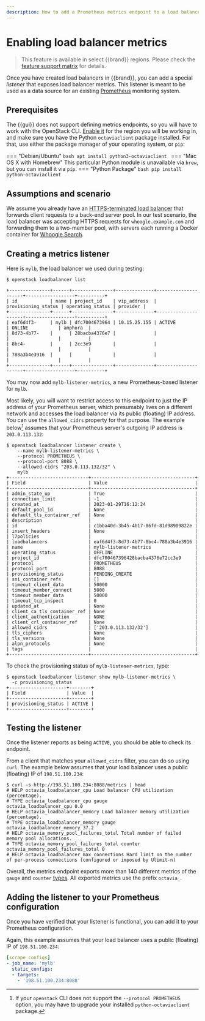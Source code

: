 ```yaml
---
description: How to add a Prometheus metrics endpoint to a load balancer.
---
```

# Enabling load balancer metrics

> This feature is available in select {{brand}} regions.
> Please check the [feature support matrix](../../../reference/features/index.md) for details.

Once you have created load balancers in {{brand}}, you can add a special *listener* that exposes load balancer metrics.
This listener is meant to be used as a data source for an existing [Prometheus](https://prometheus.io/) monitoring system.

## Prerequisites

The {{gui}} does not support defining metrics endpoints, so you will have to work with the OpenStack CLI.
[Enable it](../../getting-started/enable-openstack-cli.md) for the region you will be working in, and make sure you have the Python `octaviaclient` package installed.
For that, use either the package manager of your operating system, or `pip`:

=== "Debian/Ubuntu"
    ```bash
    apt install python3-octaviaclient
    ```
=== "Mac OS X with Homebrew"
    This particular Python module is unavailable via `brew`, but you
    can install it via `pip`.
=== "Python Package"
    ```bash
    pip install python-octaviaclient
    ```

## Assumptions and scenario

We assume you already have an [HTTPS-terminated load balancer](tls-lb.md) that forwards client requests to a back-end server pool.
In our test scenario, the load balancer was accepting HTTPS requests for `whoogle.example.com` and forwarding them to a two-member pool, with servers each running a Docker container for [Whoogle Search](https://github.com/benbusby/whoogle-search).

## Creating a metrics listener

Here is `mylb`, the load balancer we used during testing:

```console
$ openstack loadbalancer list

+---------------+------+---------------+--------------+---------------------+------------------+----------+
| id            | name | project_id    | vip_address  | provisioning_status | operating_status | provider |
+---------------+------+---------------+--------------+---------------------+------------------+----------+
| eaf6d4f3-     | mylb | dfc7004673964 | 10.15.25.155 | ACTIVE              | ONLINE           | amphora  |
| 8d73-4b77-    |      | 28bacba4376e7 |              |                     |                  |          |
| 8bc4-         |      | 2cc3e9        |              |                     |                  |          |
| 788a3b4e3916  |      |               |              |                     |                  |          |
+---------------+------+---------------+--------------+---------------------+------------------+----------+
```

You may now add `mylb-listener-metrics`, a new Prometheus-based listener for `mylb`.

Most likely, you will want to restrict access to this endpoint to just the IP address of your Prometheus server, which presumably lives on a different network and accesses the load balancer via its public (floating) IP address.
You can use the `allowed_cidrs` property for that purpose.
The example below[^octavia-client-version] assumes that your Prometheus server's outgoing IP address is `203.0.113.132`:

[^octavia-client-version]: If your `openstack` CLI does not support the `--protocol PROMETHEUS` option, you may have to upgrade your installed `python-octaviaclient` package.

```console
$ openstack loadbalancer listener create \
    --name mylb-listener-metrics \
    --protocol PROMETHEUS \
    --protocol-port 8088 \
    --allowed-cidrs "203.0.113.132/32" \
    mylb
+-----------------------------+--------------------------------------+
| Field                       | Value                                |
+-----------------------------+--------------------------------------+
| admin_state_up              | True                                 |
| connection_limit            | -1                                   |
| created_at                  | 2023-01-29T16:12:24                  |
| default_pool_id             | None                                 |
| default_tls_container_ref   | None                                 |
| description                 |                                      |
| id                          | c1bba40d-3b45-4b17-86fd-81d98909822e |
| insert_headers              | None                                 |
| l7policies                  |                                      |
| loadbalancers               | eaf6d4f3-8d73-4b77-8bc4-788a3b4e3916 |
| name                        | mylb-listener-metrics                |
| operating_status            | OFFLINE                              |
| project_id                  | dfc700467396428bacba4376e72cc3e9     |
| protocol                    | PROMETHEUS                           |
| protocol_port               | 8088                                 |
| provisioning_status         | PENDING_CREATE                       |
| sni_container_refs          | []                                   |
| timeout_client_data         | 50000                                |
| timeout_member_connect      | 5000                                 |
| timeout_member_data         | 50000                                |
| timeout_tcp_inspect         | 0                                    |
| updated_at                  | None                                 |
| client_ca_tls_container_ref | None                                 |
| client_authentication       | NONE                                 |
| client_crl_container_ref    | None                                 |
| allowed_cidrs               | ['203.0.113.132/32']                 |
| tls_ciphers                 | None                                 |
| tls_versions                | None                                 |
| alpn_protocols              | None                                 |
| tags                        |                                      |
+-----------------------------+--------------------------------------+
```

To check the provisioning status of `mylb-listener-metrics`, type:

```console
$ openstack loadbalancer listener show mylb-listener-metrics \
  -c provisioning_status
+---------------------+--------+
| Field               | Value  |
+---------------------+--------+
| provisioning_status | ACTIVE |
+---------------------+--------+
```

## Testing the listener

Once the listener reports as being `ACTIVE`, you should be able to check its endpoint.

From a client that matches your `allowed_cidrs` filter, you can do so using `curl`.
The example below assumes that your load balancer uses a public (floating) IP of `198.51.100.234`:

```console
$ curl -s http://198.51.100.234:8088/metrics | head
# HELP octavia_loadbalancer_cpu Load balancer CPU utilization (percentage).
# TYPE octavia_loadbalancer_cpu gauge
octavia_loadbalancer_cpu 0.0
# HELP octavia_loadbalancer_memory Load balancer memory utilization (percentage).
# TYPE octavia_loadbalancer_memory gauge
octavia_loadbalancer_memory 37.2
# HELP octavia_memory_pool_failures_total Total number of failed memory pool allocations.
# TYPE octavia_memory_pool_failures_total counter
octavia_memory_pool_failures_total 0
# HELP octavia_loadbalancer_max_connections Hard limit on the number of per-process connections (configured or imposed by Ulimit-n)
```

Overall, the metrics endpoint exports more than 140 different metrics of the `gauge` and `counter` [types](https://prometheus.io/docs/concepts/metric_types/).
All exported metrics use the prefix `octavia_`.

## Adding the listener to your Prometheus configuration

Once you have verified that your listener is functional, you can add it to your Prometheus configuration.

Again, this example assumes that your load balancer uses a public (floating) IP of `198.51.100.234`:

```yaml
[scrape_configs]
- job_name: 'mylb'
  static_configs:
  - targets:
    - '198.51.100.234:8088'
```
